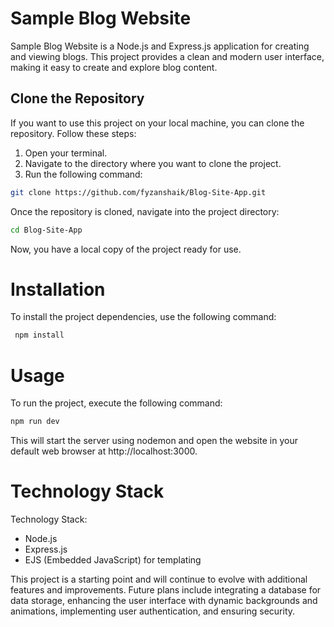 

# Sample Blog Website

 Sample Blog Website is a Node.js and Express.js application for creating and viewing blogs. This project provides a clean and modern user interface, making it easy to create and explore blog content.

## Clone the Repository

If you want to use this project on your local machine, you can clone the repository. Follow these steps:

1. Open your terminal.
2. Navigate to the directory where you want to clone the project.
3. Run the following command:

```bash
git clone https://github.com/fyzanshaik/Blog-Site-App.git
```
Once the repository is cloned, navigate into the project directory:
```bash
cd Blog-Site-App
```
Now, you have a local copy of the project ready for use.

# Installation

 To install the project dependencies, use the following command:

 ```bash
  npm install
 ```

# Usage

 To run the project, execute the following command:

 ```bash
 npm run dev
 ```
This will start the server using nodemon and open the website in your default web browser at http://localhost:3000.

# Technology Stack

Technology Stack:
- Node.js
- Express.js
- EJS (Embedded JavaScript) for templating

 This project is a starting point and will continue to evolve with additional features and improvements. Future plans include integrating a database for data storage, enhancing the user interface with dynamic backgrounds and animations, implementing user authentication, and ensuring security.
